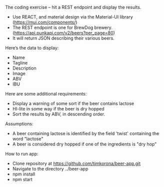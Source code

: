 The coding exercise – hit a REST endpoint and display the results.

- Use REACT, and material design via the Material-UI library (https://mui.com/components/)
- The REST endpoint is one for BrewDog brewery. (https://api.punkapi.com/v2/beers?per_page=80)
- It will return JSON describing their various beers.

Here’s the data to display:

  - Name
  - Tagline
  - Description
  - Image
  - ABV
  - IBU

Here are some additional requirements:

  - Display a warning of some sort if the beer contains lactose
  - HI-lite in some way if the beer is dry hopped
  - Sort the results by ABV, in descending order.


Assumptions:

  - A beer containing lactose is identified by the field 'twist' containing the word "lactose"
  - A beer is considered dry hopped if one of the ingredients is "dry hop"

How to run app:
  - Clone repository at https://github.com/timkorona/beer-app.git
  - Navigate to the directory ../beer-app
  - npm install
  - npm start